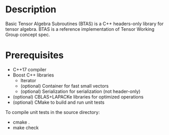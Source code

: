Description
===========

Basic Tensor Algebra Subroutines (BTAS) is a C++ headers-only library for tensor algebra. BTAS is a reference implementation of Tensor Working Group concept spec.

Prerequisites
=============

* C++17 compiler
* Boost C++ libraries
  - Iterator
  - (optional) Container for fast small vectors
  - (optional) Serialization for serialization (not header-only)
* (optional) CBLAS+LAPACKe libraries for optimized operations
* (optional) CMake to build and run unit tests

To compile unit tests in the source directory:
* cmake .
* make check
